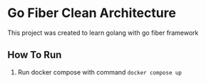 # Go Fiber Clean Architecture

This project was created to learn golang with go fiber framework

## How To Run

1. Run docker compose with command `docker compose up`
